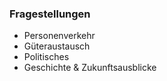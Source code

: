 ### Fragestellungen
- Personenverkehr
- Güteraustausch
- Politisches
- Geschichte & Zukunftsausblicke
